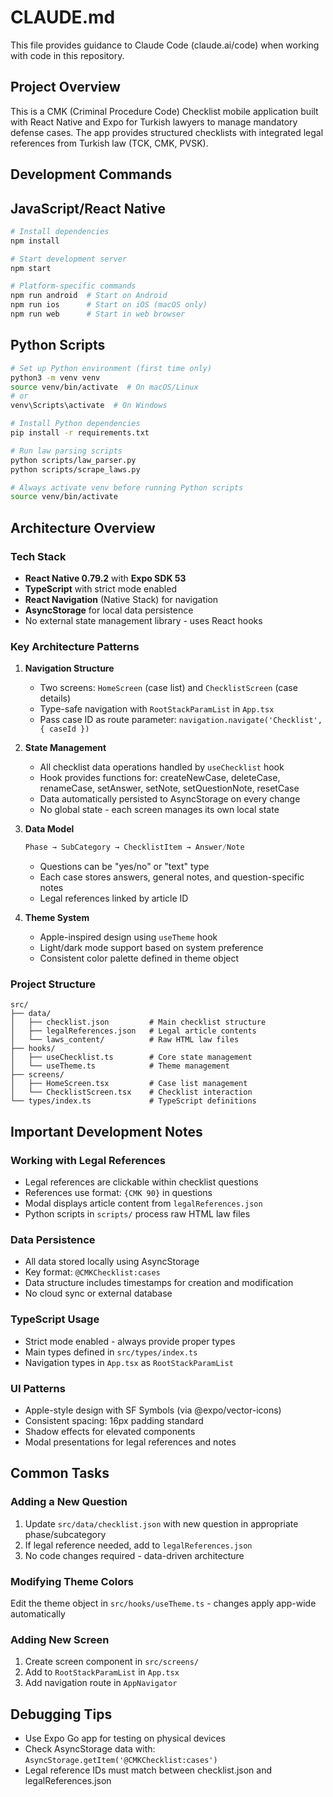 # CLAUDE.md

This file provides guidance to Claude Code (claude.ai/code) when working with code in this repository.

## Project Overview

This is a CMK (Criminal Procedure Code) Checklist mobile application built with React Native and Expo for Turkish lawyers to manage mandatory defense cases. The app provides structured checklists with integrated legal references from Turkish law (TCK, CMK, PVSK).

## Development Commands

## JavaScript/React Native
```bash
# Install dependencies
npm install

# Start development server
npm start

# Platform-specific commands
npm run android  # Start on Android
npm run ios      # Start on iOS (macOS only)
npm run web      # Start in web browser
```

## Python Scripts
```bash
# Set up Python environment (first time only)
python3 -m venv venv
source venv/bin/activate  # On macOS/Linux
# or
venv\Scripts\activate  # On Windows

# Install Python dependencies
pip install -r requirements.txt

# Run law parsing scripts
python scripts/law_parser.py
python scripts/scrape_laws.py

# Always activate venv before running Python scripts
source venv/bin/activate
```

## Architecture Overview

### Tech Stack
- **React Native 0.79.2** with **Expo SDK 53**
- **TypeScript** with strict mode enabled
- **React Navigation** (Native Stack) for navigation
- **AsyncStorage** for local data persistence
- No external state management library - uses React hooks

### Key Architecture Patterns

1. **Navigation Structure**
   - Two screens: `HomeScreen` (case list) and `ChecklistScreen` (case details)
   - Type-safe navigation with `RootStackParamList` in `App.tsx`
   - Pass case ID as route parameter: `navigation.navigate('Checklist', { caseId })`

2. **State Management**
   - All checklist data operations handled by `useChecklist` hook
   - Hook provides functions for: createNewCase, deleteCase, renameCase, setAnswer, setNote, setQuestionNote, resetCase
   - Data automatically persisted to AsyncStorage on every change
   - No global state - each screen manages its own local state

3. **Data Model**
   ```typescript
   Phase → SubCategory → ChecklistItem → Answer/Note
   ```
   - Questions can be "yes/no" or "text" type
   - Each case stores answers, general notes, and question-specific notes
   - Legal references linked by article ID

4. **Theme System**
   - Apple-inspired design using `useTheme` hook
   - Light/dark mode support based on system preference
   - Consistent color palette defined in theme object

### Project Structure

```
src/
├── data/
│   ├── checklist.json         # Main checklist structure
│   ├── legalReferences.json   # Legal article contents
│   └── laws_content/          # Raw HTML law files
├── hooks/
│   ├── useChecklist.ts        # Core state management
│   └── useTheme.ts            # Theme management
├── screens/
│   ├── HomeScreen.tsx         # Case list management
│   └── ChecklistScreen.tsx    # Checklist interaction
└── types/index.ts             # TypeScript definitions
```

## Important Development Notes

### Working with Legal References
- Legal references are clickable within checklist questions
- References use format: `{CMK 90}` in questions
- Modal displays article content from `legalReferences.json`
- Python scripts in `scripts/` process raw HTML law files

### Data Persistence
- All data stored locally using AsyncStorage
- Key format: `@CMKChecklist:cases`
- Data structure includes timestamps for creation and modification
- No cloud sync or external database

### TypeScript Usage
- Strict mode enabled - always provide proper types
- Main types defined in `src/types/index.ts`
- Navigation types in `App.tsx` as `RootStackParamList`

### UI Patterns
- Apple-style design with SF Symbols (via @expo/vector-icons)
- Consistent spacing: 16px padding standard
- Shadow effects for elevated components
- Modal presentations for legal references and notes

## Common Tasks

### Adding a New Question
1. Update `src/data/checklist.json` with new question in appropriate phase/subcategory
2. If legal reference needed, add to `legalReferences.json`
3. No code changes required - data-driven architecture

### Modifying Theme Colors
Edit the theme object in `src/hooks/useTheme.ts` - changes apply app-wide automatically

### Adding New Screen
1. Create screen component in `src/screens/`
2. Add to `RootStackParamList` in `App.tsx`
3. Add navigation route in `AppNavigator`

## Debugging Tips
- Use Expo Go app for testing on physical devices
- Check AsyncStorage data with: `AsyncStorage.getItem('@CMKChecklist:cases')`
- Legal reference IDs must match between checklist.json and legalReferences.json